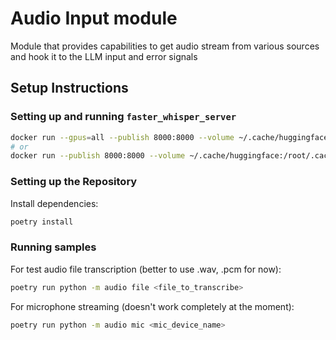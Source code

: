 
# Audio Input module

Module that provides capabilities to get audio stream from various sources and hook it to the LLM input and error signals

## Setup Instructions

### Setting up and running `faster_whisper_server`

```bash
docker run --gpus=all --publish 8000:8000 --volume ~/.cache/huggingface:/root/.cache/huggingface fedirz/faster-whisper-server:latest-cuda
# or
docker run --publish 8000:8000 --volume ~/.cache/huggingface:/root/.cache/huggingface fedirz/faster-whisper-server:latest-cpu
```

### Setting up the Repository

   Install dependencies:
   ```bash
   poetry install
   ```

### Running samples

   For test audio file transcription (better to use .wav, .pcm for now):
   ```bash
   poetry run python -m audio file <file_to_transcribe>
   ```
   For microphone streaming (doesn't work completely at the moment):
   ```bash
   poetry run python -m audio mic <mic_device_name>
   ```